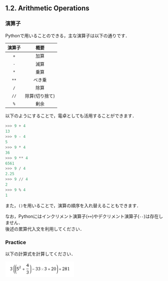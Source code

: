## 1.2. Arithmetic Operations
### 演算子
Pythonで用いることのできる，主な演算子は以下の通りです．

|演算子|概要|
|:-:|:-:|
|`+`|加算|
|`-`|減算|
|`*`|乗算|
|`**`|べき乗|
|`/`|除算|
|`//`|除算(切り捨て)|
|`%`|剰余|

以下のようにすることで，電卓としても活用することができます．

```python
>>> 9 + 4
13
>>> 9 - 4
5
>>> 9 * 4
36
>>> 9 ** 4
6561
>>> 9 / 4
2.25
>>> 9 // 4
2
>>> 9 % 4
1
```

また，`()`を用いることで，演算の順序を入れ替えることもできます．

なお，Pythonにはインクリメント演算子(`++`)やデクリメント演算子(`--`)は存在しません．  
後述の累算代入文を利用してください．

### Practice
以下の計算式を計算してください．  

![Q](../resource/1.2.png)
